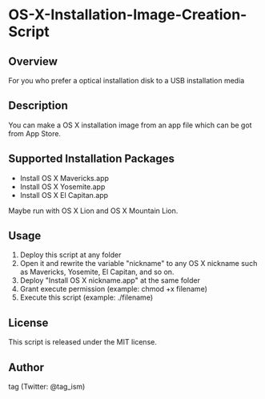 # OS-X-Installation-Image-Creation-Script

## Overview
For you who prefer a optical installation disk to a USB installation media

## Description
You can make a OS X installation image from an app file which can be got from App Store.

## Supported Installation Packages
* Install OS X Mavericks.app
* Install OS X Yosemite.app
* Install OS X El Capitan.app

Maybe run with OS X Lion and OS X Mountain Lion.

## Usage
1. Deploy this script at any folder
2. Open it and rewrite the variable "nickname" to any OS X nickname such as Mavericks, Yosemite, El Capitan, and so on.
3. Deploy "Install OS X nickname.app" at the same folder
4. Grant execute permission (example: chmod +x filename)
5. Execute this script (example: ./filename)

## License
This script is released under the MIT license.

## Author
tag (Twitter: @tag_ism)

